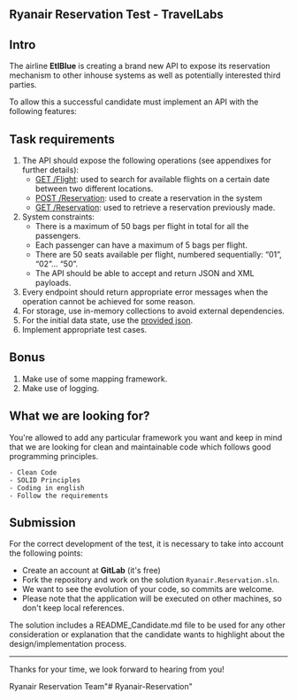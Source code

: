 ## Ryanair Reservation Test - TravelLabs

## Intro
The airline **EtlBlue** is creating a brand new API to expose its reservation mechanism to other inhouse systems as well as potentially interested third parties. 

To allow this a successful candidate must implement an API with the following features:

## Task requirements

 1. The API should expose the following operations (see appendixes for further details):
    * [GET /Flight](AppendixI.md): used to search for available flights on a certain date between two different locations.
    * [POST /Reservation](AppendixII.md): used to create a reservation in the system
    * [GET /Reservation](AppendixIII.md): used to retrieve a reservation previously made.
 2. System constraints:
    * There is a maximum of 50 bags per flight in total for all the passengers.
    * Each passenger can have a maximum of 5 bags per flight.
    * There are 50 seats available per flight, numbered sequentially: “01”, “02”… “50”.
    * The API should be able to accept and return JSON and XML payloads.
 3. Every endpoint should return appropriate error messages when the operation cannot be achieved for some reason. 
 4. For storage, use in-memory collections to avoid external dependencies. 
 5. For the initial data state, use the [provided json](InitialState.json).
 6. Implement appropriate test cases.

## Bonus
1. Make use of some mapping framework.
2. Make use of logging.

## What we are looking for?
You're allowed to add any particular framework you want and keep in mind that we are looking for clean and maintainable code which follows good programming principles.

    - Clean Code
    - SOLID Principles
    - Coding in english
    - Follow the requirements

## Submission

For the correct development of the test, it is necessary to take into account the following points:

- Create an account at **GitLab** (it's free)
- Fork the repository and work on the solution `Ryanair.Reservation.sln`.
- We want to see the evolution of your code, so commits are welcome.
- Please note that the application will be executed on other machines, so don't keep local references.

The solution includes a README_Candidate.md file to be used for any other consideration or explanation that the candidate wants to highlight about the design/implementation process.

---

Thanks for your time, we look forward to hearing from you!

Ryanair Reservation Team"# Ryanair-Reservation" 

